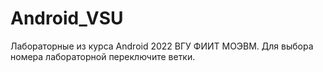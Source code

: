 # Android_VSU
Лабораторные из курса Android 2022 ВГУ ФИИТ МОЭВМ. Для выбора номера лабораторной переключите ветки. 
